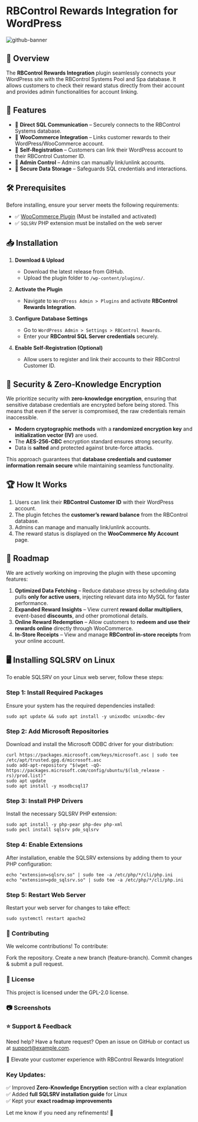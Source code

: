 # RBControl Rewards Integration for WordPress
![github-banner](https://github.com/user-attachments/assets/9ae069f3-9f1b-4c2e-9522-16afde424500)


## 🚀 Overview
The **RBControl Rewards Integration** plugin seamlessly connects your WordPress site with the RBControl Systems Pool and Spa database. It allows customers to check their reward status directly from their account and provides admin functionalities for account linking.

## 🔧 Features
- 🔹 **Direct SQL Communication** – Securely connects to the RBControl Systems database.
- 🔹 **WooCommerce Integration** – Links customer rewards to their WordPress/WooCommerce account.
- 🔹 **Self-Registration** – Customers can link their WordPress account to their RBControl Customer ID.
- 🔹 **Admin Control** – Admins can manually link/unlink accounts.
- 🔹 **Secure Data Storage** – Safeguards SQL credentials and interactions.

## 🛠️ Prerequisites
Before installing, ensure your server meets the following requirements:
- ✅ [WooCommerce Plugin](https://wordpress.org/plugins/woocommerce/) (Must be installed and activated)
- ✅ `SQLSRV` PHP extension must be installed on the web server

## 📥 Installation
1. **Download & Upload**  
   - Download the latest release from GitHub.
   - Upload the plugin folder to `/wp-content/plugins/`.

2. **Activate the Plugin**  
   - Navigate to `WordPress Admin > Plugins` and activate **RBControl Rewards Integration**.

3. **Configure Database Settings**  
   - Go to `WordPress Admin > Settings > RBControl Rewards`.
   - Enter your **RBControl SQL Server credentials** securely.

4. **Enable Self-Registration (Optional)**  
   - Allow users to register and link their accounts to their RBControl Customer ID.

## 🔐 Security & Zero-Knowledge Encryption
We prioritize security with **zero-knowledge encryption**, ensuring that sensitive database credentials are encrypted before being stored. This means that even if the server is compromised, the raw credentials remain inaccessible.

- **Modern cryptographic methods** with a **randomized encryption key** and **initialization vector (IV)** are used.
- The **AES-256-CBC** encryption standard ensures strong security.
- Data is **salted** and protected against brute-force attacks.

This approach guarantees that **database credentials and customer information remain secure** while maintaining seamless functionality.

## 🏆 How It Works
1. Users can link their **RBControl Customer ID** with their WordPress account.
2. The plugin fetches the **customer’s reward balance** from the RBControl database.
3. Admins can manage and manually link/unlink accounts.
4. The reward status is displayed on the **WooCommerce My Account** page.

## 📌 Roadmap
We are actively working on improving the plugin with these upcoming features:

1. **Optimized Data Fetching** – Reduce database stress by scheduling data pulls **only for active users**, injecting relevant data into MySQL for faster performance.
2. **Expanded Reward Insights** – View current **reward dollar multipliers**, event-based **discounts**, and other promotional details.
3. **Online Reward Redemption** – Allow customers to **redeem and use their rewards online** directly through WooCommerce.
4. **In-Store Receipts** – View and manage **RBControl in-store receipts** from your online account.

## 🖥️ Installing SQLSRV on Linux
To enable SQLSRV on your Linux web server, follow these steps:

### **Step 1: Install Required Packages**
Ensure your system has the required dependencies installed:
```
sudo apt update && sudo apt install -y unixodbc unixodbc-dev
```

### **Step 2: Add Microsoft Repositories**
Download and install the Microsoft ODBC driver for your distribution:

```
curl https://packages.microsoft.com/keys/microsoft.asc | sudo tee /etc/apt/trusted.gpg.d/microsoft.asc
sudo add-apt-repository "$(wget -qO- https://packages.microsoft.com/config/ubuntu/$(lsb_release -rs)/prod.list)"
sudo apt update
sudo apt install -y msodbcsql17
```

### **Step 3: Install PHP Drivers**
Install the necessary SQLSRV PHP extension:

```
sudo apt install -y php-pear php-dev php-xml
sudo pecl install sqlsrv pdo_sqlsrv
```

### **Step 4: Enable Extensions**
After installation, enable the SQLSRV extensions by adding them to your PHP configuration:

```
echo "extension=sqlsrv.so" | sudo tee -a /etc/php/*/cli/php.ini
echo "extension=pdo_sqlsrv.so" | sudo tee -a /etc/php/*/cli/php.ini
```

### **Step 5: Restart Web Server**
Restart your web server for changes to take effect:

```
sudo systemctl restart apache2
```

### **🤝 Contributing**
We welcome contributions! To contribute:

Fork the repository.
Create a new branch (feature-branch).
Commit changes & submit a pull request.
### **📄 License**
This project is licensed under the GPL-2.0 license.

### **📷 Screenshots**


### **⭐ Support & Feedback**
Need help? Have a feature request?
Open an issue on GitHub or contact us at support@example.com.

🚀 Elevate your customer experience with RBControl Rewards Integration!


### **Key Updates:**
✅ Improved **Zero-Knowledge Encryption** section with a clear explanation  
✅ Added **full SQLSRV installation guide** for Linux  
✅ Kept your **exact roadmap improvements**  

Let me know if you need any refinements! 🚀

